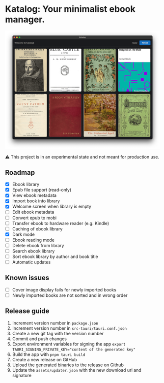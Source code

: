 # Katalog: Your minimalist ebook manager.

![Screenshot of Katalog 0.5](https://github.com/noxan/katalog/blob/66fd1dba2552816c70f4b6b03332d8cdcb3180b4/assets/katalog-0.5.png?raw=true)

⚠️ This project is in an experimental state and not meant for production use.

## Roadmap

- [x] Ebook library
- [x] Epub file support (read-only)
- [x] View ebook metadata
- [x] Import book into library
- [x] Welcome screen when library is empty
- [ ] Edit ebook metadata
- [ ] Convert epub to mobi
- [ ] Transfer ebook to hardware reader (e.g. Kindle)
- [ ] Caching of ebook library
- [x] Dark mode
- [ ] Ebook reading mode
- [ ] Delete ebook from library
- [ ] Search ebook library
- [ ] Sort ebook library by author and book title
- [ ] Automatic updates

## Known issues

- [ ] Cover image display fails for newly imported books
- [ ] Newly imported books are not sorted and in wrong order

## Release guide

1. Increment version number in `package.json`
2. Increment version number in `src-tauri/tauri.conf.json`
3. Create a new git tag with the version number
4. Commit and push changes
5. Export environment variables for signing the app
   `export TAURI_SIGNING_PRIVATE_KEY="content of the generated key"`
6. Build the app with `pnpm tauri build`
7. Create a new release on GitHub
8. Upload the generated binaries to the release on Github
9. Update the `assets/updater.json` with the new download url and signature
